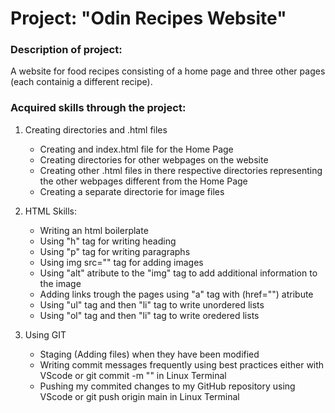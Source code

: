 # Project: "Odin Recipes Website"

### Description of project: 
A website for food recipes consisting of a home page and three other pages (each containig a different recipe).

### Acquired skills through the project:

1. Creating directories and .html files
    - Creating and index.html file for the Home Page
    - Creating directories for other webpages on the website
    - Creating other .html files in there respective directories representing the other webpages different from the Home Page
    - Creating a separate directorie for image files

2. HTML Skills:
    - Writing an html boilerplate
    - Using "h" tag for writing heading
    - Using "p" tag for writing paragraphs
    - Using img src="" tag for adding images
    - Using "alt" atribute to the "img" tag to add additional information to the image
    - Adding links trough the pages using "a" tag with (href="") atribute 
    - Using "ul" tag and then "li" tag to write unordered lists
    - Using "ol" tag and then "li" tag to write oredered lists

3. Using GIT
    - Staging (Adding files) when they have been modified
    - Writing commit messages frequently using best practices either with VScode or git commit -m "" in Linux Terminal
    - Pushing my commited changes to my GitHub repository using VScode or git push origin main in Linux Terminal

